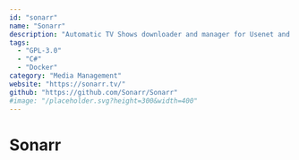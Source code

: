 ```yaml
---
id: "sonarr"
name: "Sonarr"
description: "Automatic TV Shows downloader and manager for Usenet and BitTorrent. It can grab, sort and rename new episodes and automatically upgrade the quality of files already downloaded when a better quality format becomes available."
tags:
  - "GPL-3.0"
  - "C#"
  - "Docker"
category: "Media Management"
website: "https://sonarr.tv/"
github: "https://github.com/Sonarr/Sonarr"
#image: "/placeholder.svg?height=300&width=400"
---
```


# Sonarr
